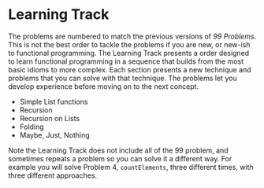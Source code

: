 # Learning Track

The problems are numbered to match the previous versions of _99 Problems_. This is not the best order to tackle the problems if you are new, or new-ish to functional programming. The Learning Track presents a order designed to learn functional programming in a sequence that builds from the most basic idioms to more complex. Each section presents a new technique and problems that you can solve with that technique. The problems let you develop experience before moving on to the next concept.

* Simple List functions
* Recursion
* Recursion on Lists
* Folding
* Maybe, Just, Nothing

Note the Learning Track does not include all of the 99 problem, and sometimes repeats a problem so you can solve it a different way. For example you will solve Problem 4, `countElements`, three different times, with three different approaches.

